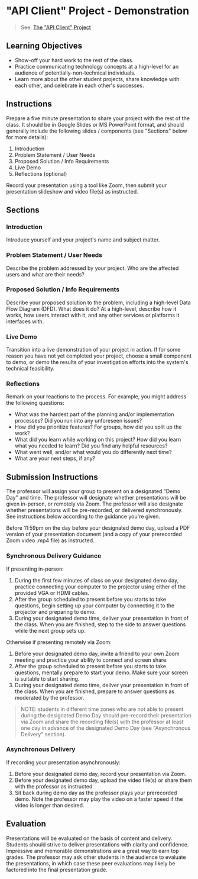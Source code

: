 # "API Client" Project - Demonstration

> See: [The "API Client" Project](README.md)

## Learning Objectives

  + Show-off your hard work to the rest of the class.
  + Practice communicating technology concepts at a high-level for an audience of potentially-non-technical individuals.
  + Learn more about the other student projects, share knowledge with each other, and celebrate in each other's successes.

## Instructions

Prepare a five minute presentation to share your project with the rest of the class. It should be in Google Slides or MS PowerPoint format, and should generally include the following slides / components (see "Sections" below for more details):

  1. Introduction
  2. Problem Statement / User Needs
  3. Proposed Solution / Info Requirements
  4. Live Demo
  5. Reflections (optional)

Record your presentation using a tool like Zoom, then submit your presentation slideshow and video file(s) as instructed.

## Sections

### Introduction

Introduce yourself and your project's name and subject matter.

### Problem Statement / User Needs

Describe the problem addressed by your project. Who are the affected users and what are their needs?

### Proposed Solution / Info Requirements

Describe your proposed solution to the problem, including a high-level Data Flow Diagram (DFD). What does it do? At a high-level, describe how it works, how users interact with it, and any other services or platforms it interfaces with.

### Live Demo

Transition into a live demonstration of your project in action. If for some reason you have not yet completed your project, choose a small component to demo, or demo the results of your investigation efforts into the system's technical feasibility.

### Reflections

Remark on your reactions to the process. For example, you might address the following questions:

  + What was the hardest part of the planning and/or implementation processes? Did you run into any unforeseen issues?
  + How did you prioritize features? For groups, how did you split up the work?
  + What did you learn while working on this project? How did you learn what you needed to learn? Did you find any helpful resources?
  + What went well, and/or what would you do differently next time?
  + What are your next steps, if any?

## Submission Instructions

The professor will assign your group to present on a designated "Demo Day" and time. The professor will designate whether presentations will be given in-person, or remotely via Zoom. The professor will also designate whether presentations will be pre-recorded, or delivered synchronously. See instructions below according to the guidance you're given.

Before 11:59pm on the day before your designated demo day, upload a PDF version of your presentation document (and a copy of your prerecorded Zoom video .mp4 file) as instructed.


### Synchronous Delivery Guidance

If presenting in-person:

  1. During the first few minutes of class on your designated demo day, practice connecting your computer to the projector using either of the provided VGA or HDMI cables.
  2. After the group scheduled to present before you starts to take questions, begin setting up your computer by connecting it to the projector and preparing to demo.
  3. During your designated demo time, deliver your presentation in front of the class. When you are finished, step to the side to answer questions while the next group sets up.

Otherwise if presenting remotely via Zoom:

  1. Before your designated demo day, invite a friend to your own Zoom meeting and practice your ability to connect and screen share.
  2. After the group scheduled to present before you starts to take questions, mentally prepare to start your demo. Make sure your screen is suitable to start sharing.
  3. During your designated demo time, deliver your presentation in front of the class. When you are finished, prepare to answer questions as moderated by the professor.

> NOTE: students in different time zones who are not able to present during the designated Demo Day should pre-record their presentation via Zoom and share the recording file(s) with the professor at least one day in advance of the designated Demo Day (see "Asynchronous Delivery" section).

### Asynchronous Delivery

If recording your presentation asynchronously:

  1. Before your designated demo day, record your presentation via Zoom.
  2. Before your designated demo day, upload the video file(s) or share them with the professor as instructed.
  3. Sit back during demo day as the professor plays your prerecorded demo. Note the professor may play the video on a faster speed if the video is longer than desired.


## Evaluation

Presentations will be evaluated on the basis of content and delivery. Students should strive to deliver presentations with clarity and confidence. Impressive and memorable demonstrations are a great way to earn top grades. The professor may ask other students in the audience to evaluate the presentations, in which case these peer evaluations may likely be factored into the final presentation grade.
